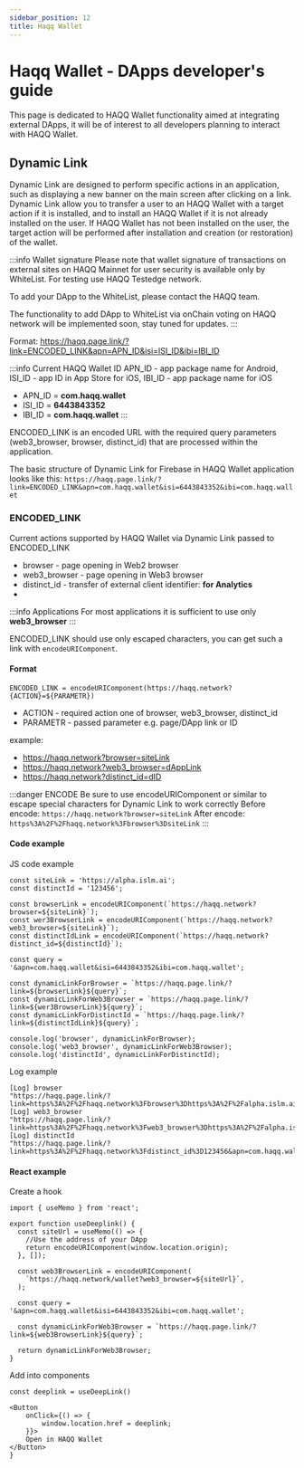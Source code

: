 ```yaml
---
sidebar_position: 12
title: Haqq Wallet
---
```


# Haqq Wallet - DApps developer's guide 

This page is dedicated to HAQQ Wallet functionality aimed at integrating external DApps, it will be of interest to all developers planning to interact with HAQQ Wallet. 

## Dynamic Link

Dynamic Link are designed to perform specific actions in an application, such as displaying a new banner on the main screen after clicking on a link. 
Dynamic Link allow you to transfer a user to an HAQQ Wallet with a target action if it is installed, and to install an HAQQ Wallet if it is not already installed on the user. If HAQQ Wallet has not been installed on the user, the target action will be performed after installation and creation (or restoration) of the wallet.

:::info Wallet signature
Please note that wallet signature of transactions on external sites on HAQQ Mainnet for user security is available only by WhiteList. For testing use HAQQ Testedge network.

To add your DApp to the WhiteList, please contact the HAQQ team.

The functionality to add DApp to WhiteList via onChain voting on HAQQ network will be implemented soon, stay tuned for updates. 
:::

Format: https://haqq.page.link/?link=ENCODED_LINK&apn=APN_ID&isi=ISI_ID&ibi=IBI_ID

:::info Current HAQQ Wallet ID
APN_ID - app package name for Android, ISI_ID - app ID in App Store for iOS, IBI_ID - app package name for iOS
* APN_ID = **com.haqq.wallet**
* ISI_ID = **6443843352**
* IBI_ID = **com.haqq.wallet**
:::

ENCODED_LINK is an encoded URL with the required query parameters (web3_browser, browser, distinct_id) that are processed within the application.

The basic structure of Dynamic Link for Firebase in HAQQ Wallet application looks like this:
`https://haqq.page.link/?link=ENCODED_LINK&apn=com.haqq.wallet&isi=6443843352&ibi=com.haqq.wallet`

### ENCODED_LINK

Current actions supported by HAQQ Wallet via Dynamic Link passed to ENCODED_LINK
* browser - page opening in Web2 browser
* web3_browser - page opening in Web3 browser
* distinct_id - transfer of external client identifier: **for Analytics** 
* 
:::info Applications
For most applications it is sufficient to use only **web3_browser**
:::

ENCODED_LINK should use only escaped characters, you can get such a link with `encodeURIComponent`.

#### Format 

`ENCODED_LINK = encodeURIComponent(https://haqq.network?{ACTION}=${PARAMETR})`

* ACTION - required action one of browser, web3_browser, distinct_id
* PARAMETR - passed parameter e.g. page/DApp link or ID

example:
* https://haqq.network?browser=siteLink
* https://haqq.network?web3_browser=dAppLink
* https://haqq.network?distinct_id=dID

:::danger ENCODE
Be sure to use encodeURIComponent or similar to escape special characters for Dynamic Link to work correctly
Before encode: `https://haqq.network?browser=siteLink`
After encode: `https%3A%2F%2Fhaqq.network%3Fbrowser%3DsiteLink`
:::

#### Code example

JS code example
```JS
const siteLink = 'https://alpha.islm.ai';
const distinctId = '123456';

const browserLink = encodeURIComponent(`https://haqq.network?browser=${siteLink}`);
const wer3BrowserLink = encodeURIComponent(`https://haqq.network?web3_browser=${siteLink}`);
const distinctIdLink = encodeURIComponent(`https://haqq.network?distinct_id=${distinctId}`);

const query = '&apn=com.haqq.wallet&isi=6443843352&ibi=com.haqq.wallet';

const dynamicLinkForBrowser = `https://haqq.page.link/?link=${browserLink}${query}`;
const dynamicLinkForWeb3Browser = `https://haqq.page.link/?link=${wer3BrowserLink}${query}`;
const dynamicLinkForDistinctId = `https://haqq.page.link/?link=${distinctIdLink}${query}`;

console.log('browser', dynamicLinkForBrowser);
console.log('web3_browser', dynamicLinkForWeb3Browser);
console.log('distinctId', dynamicLinkForDistinctId);
```

Log example 
```
[Log] browser 
"https://haqq.page.link/?link=https%3A%2F%2Fhaqq.network%3Fbrowser%3Dhttps%3A%2F%2Falpha.islm.ai&apn=com.haqq.wallet&isi=6443843352&ibi=com.haqq.wallet"
[Log] web3_browser 
"https://haqq.page.link/?link=https%3A%2F%2Fhaqq.network%3Fweb3_browser%3Dhttps%3A%2F%2Falpha.islm.ai&apn=com.haqq.wallet&isi=6443843352&ibi=com.haqq.wallet"
[Log] distinctId 
"https://haqq.page.link/?link=https%3A%2F%2Fhaqq.network%3Fdistinct_id%3D123456&apn=com.haqq.wallet&isi=6443843352&ibi=com.haqq.wallet" 
```

#### React example 
Create a hook
```JS
import { useMemo } from 'react';

export function useDeeplink() {
  const siteUrl = useMemo(() => {
    //Use the address of your DApp 
    return encodeURIComponent(window.location.origin);
  }, []);

  const web3BrowserLink = encodeURIComponent(
    `https://haqq.network/wallet?web3_browser=${siteUrl}`,
  );

  const query = '&apn=com.haqq.wallet&isi=6443843352&ibi=com.haqq.wallet';

  const dynamicLinkForWeb3Browser = `https://haqq.page.link/?link=${web3BrowserLink}${query}`;

  return dynamicLinkForWeb3Browser;
}
```

Add into components
```JS
const deeplink = useDeepLink()

<Button
    onClick={() => {
        window.location.href = deeplink;
    }}>
    Open in HAQQ Wallet
</Button>
}
```